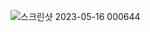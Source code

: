 <admin page>

![스크린샷 2023-05-16 000644](https://github.com/yeeebin/Likelion/assets/129045979/0e6def39-f30a-473a-9f61-6d3d458160e9)
